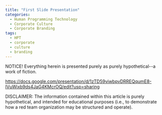 ```yaml
---
title: "First Slide Presentation"
categories:
  - Human Programming Technology
  - Corporate Culture
  - Corporate Branding
tags:
  - HPT
  - corporate
  - culture
  - branding
---
```


NOTICE! Everything herein is presented purely as purely hypothetical--a work of fiction.



https://docs.google.com/presentation/d/1zTD59viwbpvDRREQqumE8-IVuWixb9ds4JaG4KMcrOQ/edit?usp=sharing



DISCLAIMER:
The information contained within this article is purely hypothetical,
and intended for educational purposes
(i.e., to demonstrate how a red team organization may be structured and operate).
